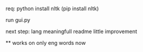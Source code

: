 req:
python
install nltk (pip install nltk)


run gui.py


next step:
lang
meaningfull readme
little improvement 

** works on only eng words now
